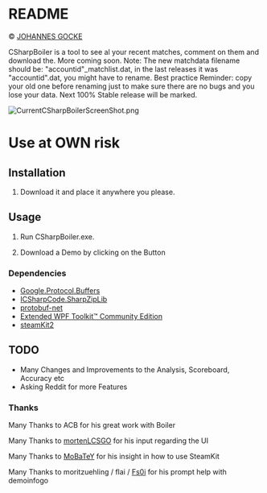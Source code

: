 # README #

© [JOHANNES GOCKE](http://steamcommunity.com/id/master117/)

CSharpBoiler is a tool to see al your recent matches, comment on them and download the. More coming soon.
Note: The new matchdata filename should be: "accountid"_matchlist.dat, in the last releases it was "accountid".dat, you might have to rename. 
Best practice Reminder: copy your old one before renaming just to make sure there are no bugs and you lose your data. Next 100% Stable release will be marked.

![CurrentCSharpBoilerScreenShot.png](https://bitbucket.org/repo/Az8xKM/images/1364993121-CurrentCSharpBoilerScreenShot.png)

# Use at OWN risk #

## Installation ##

1. Download it and place it anywhere you please.

## Usage  ##

1. Run CSharpBoiler.exe.

2. Download a Demo by clicking on the Button

### Dependencies ###
* [Google.Protocol.Buffers](https://www.nuget.org/packages/Google.ProtocolBuffers/)
* [ICSharpCode.SharpZipLib](https://www.nuget.org/packages/ICSharpCode.SharpZipLib.dll/)
* [protobuf-net](https://code.google.com/p/protobuf-net/)
* [Extended WPF Toolkit™ Community Edition](http://wpftoolkit.codeplex.com/)
* [steamKit2](https://github.com/SteamRE/SteamKit)

## TODO ##
* Many Changes and Improvements to the Analysis, Scoreboard, Accuracy etc
* Asking Reddit for more Features

### Thanks ###
Many Thanks to ACB for his great work with Boiler

Many Thanks to [mortenLCSGO](http://www.reddit.com/user/mortenLCSGO) for his input regarding the UI

Many Thanks to [MoBaTeY](http://www.reddit.com/user/MoBaTeY) for his insight in how to use SteamKit

Many Thanks to moritzuehling / flai / [Fs0i](http://www.reddit.com/user/Fs0i) for his prompt help with demoinfogo